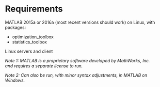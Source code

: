 # Requirements

MATLAB 2015a or 2016a (most recent versions should work) on Linux, with packages:
* optimization_toolbox
* statistics_toolbox

Linux servers and client

_Note 1: MATLAB is a proprietary software developed by MathWorks, Inc. and requires a separate license to run._

_Note 2: Can also be run, with minor syntax adjustments, in MATLAB on Windows._
